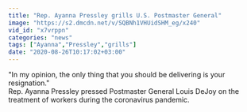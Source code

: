 ```yaml
---
title: "Rep. Ayanna Pressley grills U.S. Postmaster General"
image: "https://s2.dmcdn.net/v/SQBNh1VHUidSHM_eg/x240"
vid_id: "x7vrppn"
categories: "news"
tags: ["Ayanna","Pressley","grills"]
date: "2020-08-26T10:17:02+03:00"
---
```

&quot;In my opinion, the only thing that you should be delivering is your resignation.&quot;  <br>Rep. Ayanna Pressley pressed Postmaster General Louis DeJoy on the treatment of workers during the coronavirus pandemic.

